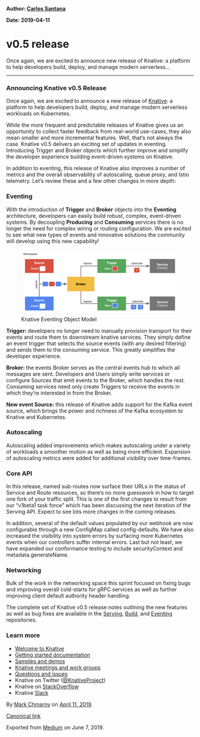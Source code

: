 <body>

**Author: [Carlos Santana](https://twitter.com/csantanapr)**

**Date: 2019-04-11**

# v0.5 release

<article class="h-entry">
<section data-field="subtitle" class="p-summary">
Once again, we are excited to announce new release of Knative: a
platform to help developers build, deploy, and manage modern serverless…
</section>
<section data-field="body" class="e-content">
<section name="3f42" class="section section--body section--first section--last" >
<div class="section-divider"><hr class="section-divider" /></div>
<div class="section-content">
<div class="section-inner sectionLayout--insetColumn">
<h3 name="da2e" id="da2e" class="graf graf--h3 graf--leading graf--title" >
Announcing Knative v0.5 Release
</h3>
<p name="bc75" id="bc75" class="graf graf--p graf-after--h3">
Once again, we are excited to announce a new release of
<a href="https://www.knative.dev/" data-href="https://www.knative.dev/" class="markup--anchor markup--p-anchor" rel="noopener" target="_blank" >Knative</a >: a platform to help developers build, deploy, and manage modern serverless workloads on Kubernetes. </p>
<p name="dd43" id="dd43" class="graf graf--p graf-after--p"> While the more frequent and predictable releases of Knative gives us an opportunity to collect faster feedback from real-world use-cases, they also mean smaller and more incremental features. Well, that’s not always the case. Knative v0.5 delivers an exciting set of updates in eventing. Introducing Trigger and Broker objects which further improve and simplify the developer experience building event-driven systems on Knative. </p>
<p name="3634" id="3634" class="graf graf--p graf-after--p"> In addition to eventing, this release of Knative also improves a number of metrics and the overall observability of autoscaling, queue proxy, and Istio telemetry. Let’s review these and a few other changes in more depth: </p>
<h3 name="e284" id="e284" class="graf graf--h3 graf-after--p"> Eventing </h3>
<p name="b67b" id="b67b" class="graf graf--p graf-after--h3"> With the introduction of <strong class="markup--strong markup--p-strong">Trigger</strong> and <strong class="markup--strong markup--p-strong">Broker</strong> objects into the <strong class="markup--strong markup--p-strong" >Eventing</strong > architecture, developers can easily build robust, complex, event-driven systems. By decoupling <strong class="markup--strong markup--p-strong" >Producing</strong > and <strong class="markup--strong markup--p-strong" >Consuming</strong > services there is no longer the need for complex wiring or routing configuration. We are excited to see what new types of events and innovative solutions the community will develop using this new capability! </p>
<figure name="b2df" id="b2df" class="graf graf--figure graf-after--p" >
<div class="aspectRatioPlaceholder is-locked" style="max-width: 700px; max-height: 291px;" >
<div class="aspectRatioPlaceholder-fill" ></div>
<img class="graf-image" data-image-id="knative-eventing.png" data-width="2586" data-height="1076" data-is-featured="true" src="/blog/images/knative-eventing.png" />
</div>
<figcaption class="imageCaption">
Knative Eventing Object Model
</figcaption>
</figure>
<p name="dafe" id="dafe" class="graf graf--p graf-after--figure">
<strong class="markup--strong markup--p-strong" >Trigger: </strong >developers no longer need to manually provision transport for their events and route them to downstream knative services. They simply define an event trigger that selects the source events (with any desired filtering) and sends them to the consuming service. This greatly simplifies the developer experience. </p>
<p name="ad1c" id="ad1c" class="graf graf--p graf-after--p"> <strong class="markup--strong markup--p-strong">Broker: </strong >the events Broker serves as the central events hub to which all messages are sent. Developers and Users simply write services or configure Sources that emit events to the Broker, which handles the rest. Consuming services need only create Triggers to receive the events in which they’re interested in from the Broker. </p>
<p name="cfe0" id="cfe0" class="graf graf--p graf-after--p"> <strong class="markup--strong markup--p-strong" >New event Source: </strong >this release of Knative adds support for the Kafka event source, which brings the power and richness of the Kafka ecosystem to Knative and Kubernetes. </p>

<h3 name="1397" id="1397" class="graf graf--h3 graf-after--p"> Autoscaling </h3> <p name="112e" id="112e" class="graf graf--p graf-after--h3"> Autoscaling added improvements which makes autoscaling under a variety of workloads a smoother motion as well as being more efficient. Expansion of autoscaling metrics were added for additional visibility over time-frames. </p>

<h3 name="65a6" id="65a6" class="graf graf--h3 graf-after--p"> Core API </h3> <p name="dbe8" id="dbe8" class="graf graf--p graf-after--h3"> In this release, named sub-routes now surface their URLs in the status of Service and Route resources, so there’s no more guesswork in how to target one fork of your traffic split. This is one of the first changes to result from our “v1beta1 task force” which has been discussing the next iteration of the Serving API. Expect to see lots more changes in the coming releases. </p>

<p name="48d8" id="48d8" class="graf graf--p graf-after--p"> In addition, several of the default values populated by our webhook are now configurable through a new ConfigMap called config-defaults. We have also increased the visibility into system errors by surfacing more Kubernetes events when our controllers suffer internal errors. Last but not least, we have expanded our conformance testing to include securityContext and metadata.generateName. </p>

<h3 name="f9b0" id="f9b0" class="graf graf--h3 graf-after--p"> Networking </h3> <p name="7e4b" id="7e4b" class="graf graf--p graf-after--h3"> Bulk of the work in the networking space this sprint focused on fixing bugs and improving overall cold-starts for gRPC services as well as further improving client default authority header handling. </p>

<p name="3590" id="3590" class="graf graf--p graf-after--p"> The complete set of Knative v0.5 release notes outlining the new features as well as bug fixes are available in the <a href="https://github.com/knative/serving/releases/tag/v0.5.0" data-href="https://github.com/knative/serving/releases/tag/v0.5.0" class="markup--anchor markup--p-anchor" rel="noopener" target="_blank" >Serving</a >, <a href="https://github.com/knative/build/releases/tag/v0.5.0" data-href="https://github.com/knative/build/releases/tag/v0.5.0" class="markup--anchor markup--p-anchor" rel="noopener" target="_blank" >Build</a >, and <a href="https://github.com/knative/eventing/releases/tag/v0.5.0" data-href="https://github.com/knative/eventing/releases/tag/v0.5.0" class="markup--anchor markup--p-anchor" rel="noopener" target="_blank" >Eventing</a > repositories. </p>

<h3 name="813d" id="813d" class="graf graf--h3 graf-after--p"> Learn more </h3>

<ul class="postList">

<li name="c00d" id="c00d" class="graf graf--li graf-after--h3"> <a href="https://github.com/knative/docs#welcome-to-knative" data-href="https://github.com/knative/docs#welcome-to-knative" class="markup--anchor markup--li-anchor" rel="nofollow noopener noopener noopener noopener" target="_blank" >Welcome to Knative</a > </li>

<li name="d88a" id="d88a" class="graf graf--li graf-after--li"> <a href="https://knative.dev/docs/" target="_blank" >Getting started documentation</a > </li>

<li name="a9ca" id="a9ca" class="graf graf--li graf-after--li"> <a href="https://knative.dev/docs/samples/" target="_blank" >Samples and demos</a > </li>

<li name="fe75" id="fe75" class="graf graf--li graf-after--li"> <a href="https://knative.dev/contributing/" target="_blank" >Knative meetings and work groups</a > </li>

<li name="cf03" id="cf03" class="graf graf--li graf-after--li"> <a href="https://knative.dev/docs/community/" target="_blank" >Questions and issues</a > </li>

<li name="19ce" id="19ce" class="graf graf--li graf-after--li"> Knative on Twitter (<a href="https://twitter.com/KnativeProject" data-href="https://twitter.com/KnativeProject" class="markup--anchor markup--li-anchor" rel="nofollow noopener noopener noopener noopener" target="_blank" >@KnativeProject</a >) </li>

<li name="5fcb" id="5fcb" class="graf graf--li graf-after--li"> Knative on <a href="https://stackoverflow.com/questions/tagged/knative" data-href="https://stackoverflow.com/questions/tagged/knative" class="markup--anchor markup--li-anchor" rel="nofollow noopener noopener noopener noopener" target="_blank" >StackOverflow</a > </li>

<li name="3813" id="3813" class="graf graf--li graf-after--li graf--trailing" > Knative <a href="https://slack.knative.dev/" data-href="https://slack.knative.dev/" class="markup--anchor markup--li-anchor" rel="nofollow noopener noopener noopener noopener" target="_blank" >Slack</a > </li>

</ul>

</div>

</div>

</section>

</section>

<footer>

<p> By <a href="https://medium.com/@mchmarny_google" class="p-author h-card" >Mark Chmarny</a > on <a href="https://medium.com/p/cfe646ca8e30" ><time class="dt-published" datetime="2019-04-11T14:30:40.853Z" >April 11, 2019</time ></a >. </p>

<p> <a href="https://medium.com/@mchmarny_google/announcing-knative-v0-5-release-cfe646ca8e30" class="p-canonical" >Canonical link</a > </p>

<p> Exported from <a href="https://medium.com">Medium</a> on June 7, 2019. </p>

</footer>

</article>
